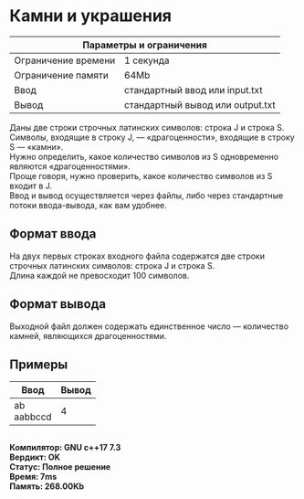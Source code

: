 <!DOCTYPE html>
  <head>
      <h1> Камни и украшения </h1>
  </head>
  <body>
		<table>
    	<thead>
				<tr>
					<th colspan="2"> Параметры и ограничения </th>
				</tr>
    	</thead>
    	<tbody>
				<tr>
					<td> Ограничение времени </td>
					<td> 1 секунда </td>
        </tr>
				<tr>
					<td> Ограничение памяти </td>
					<td> 64Mb </td>
        </tr>
				<tr>
					<td> Ввод	</td>
					<td> стандартный ввод или input.txt </td>
        </tr>
				<tr>
					<td> Вывод </td>
					<td> стандартный вывод или output.txt </td>
        </tr>
    	</tbody>
		</table>
	  <p> 
			Даны две строки строчных латинских символов: строка J и строка S. <br>
    	Символы, входящие в строку J, — «драгоценности», входящие в строку S — «камни». <br>
   		Нужно определить, какое количество символов из S одновременно являются «драгоценностями». <br>
    	Проще говоря, нужно проверить, какое количество символов из S входит в J. <br>
    	Ввод и вывод осуществляется через файлы, либо через стандартные потоки ввода-вывода, как вам удобнее. 
		</p>
		<h2> Формат ввода </h2>
		<p> 
			На двух первых строках входного файла содержатся две строки строчных латинских символов: строка J и строка S. <br>
			Длина каждой не превосходит 100 символов.
		</p>
		<h2> Формат вывода </h2>
		<p> 
			Выходной файл должен содержать единственное число — количество камней, являющихся драгоценностями. 
		</p>
		<h2> Примеры </h2>
		<table>
    	<thead>
				<tr>
					<th> Ввод </th> <th> Вывод </th>
				</tr>
    	</thead>
    	<tbody>
				<tr>
					<td> ab <br> aabbccd </td>
					<td> 4 </td>
        </tr>
    	</tbody>
		</table>
		<h2> </h2>
		<p><b> 
			Компилятор: GNU c++17 7.3 <br>
			Вердикт: OK <br>
			Статус: Полное решение <br>
			Время: 7ms <br>
			Память: 268.00Kb 
		</b></p>
  </body>
</html>	
